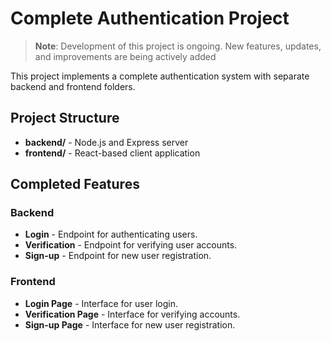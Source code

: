 # Complete Authentication Project


> **Note**: Development of this project is ongoing. New features, updates, and improvements are being actively added

This project implements a complete authentication system with separate backend and frontend folders. 

## Project Structure
- **backend/** - Node.js and Express server
- **frontend/** - React-based client application

## Completed Features

### Backend
- **Login** - Endpoint for authenticating users.
- **Verification** - Endpoint for verifying user accounts.
- **Sign-up** - Endpoint for new user registration.

### Frontend
- **Login Page** - Interface for user login.
- **Verification Page** - Interface for verifying accounts.
- **Sign-up Page** - Interface for new user registration.

